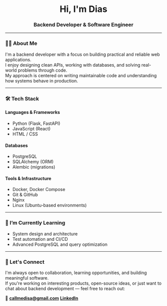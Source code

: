<h1 align="center">Hi, I'm Dias</h1>
<h3 align="center">Backend Developer & Software Engineer</h3>

---

### 🧑‍💻 About Me

I'm a backend developer with a focus on building practical and reliable web applications.  
I enjoy designing clean APIs, working with databases, and solving real-world problems through code.  
My approach is centered on writing maintainable code and understanding how systems behave in production.

---

### 🛠 Tech Stack

#### Languages & Frameworks
- Python (Flask, FastAPI)
- JavaScript (React)
- HTML / CSS

#### Databases
- PostgreSQL
- SQLAlchemy (ORM)
- Alembic (migrations)

#### Tools & Infrastructure
- Docker, Docker Compose
- Git & GitHub
- Nginx
- Linux (Ubuntu-based environments)

---

### 🌱 I’m Currently Learning
- System design and architecture
- Test automation and CI/CD
- Advanced PostgreSQL and query optimization

---

### 🤝 Let's Connect

I'm always open to collaboration, learning opportunities, and building meaningful software.  
If you're working on interesting products, open-source ideas, or just want to chat about backend development — feel free to reach out:

📧 **callmedisa@gmail.com**
**[LinkedIn](https://www.linkedin.com/in/dias-serikkhanov-a8a658298/)**

